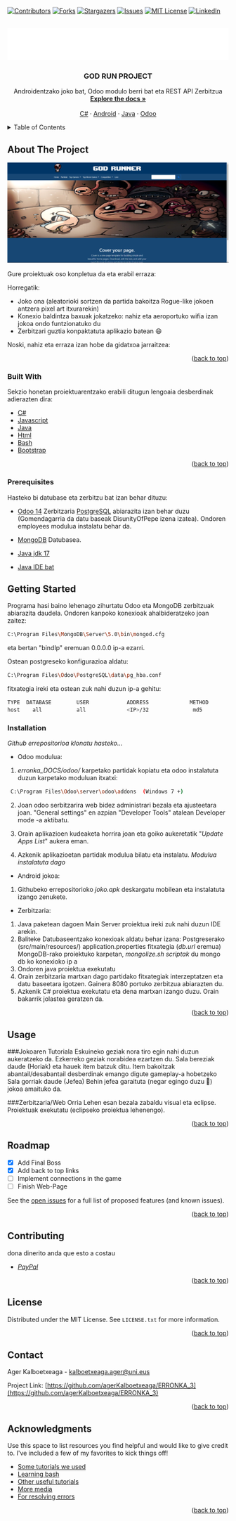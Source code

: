 <div id="top"></div>
<!--
*** Thanks for checking out the Best-README-Template. If you have a suggestion
*** that would make this better, please fork the repo and create a pull request
*** or simply open an issue with the tag "enhancement".
*** Don't forget to give the project a star!
*** Thanks again! Now go create something AMAZING! :D
-->



<!-- PROJECT SHIELDS -->
<!--
*** I'm using markdown "reference style" links for readability.
*** Reference links are enclosed in brackets [ ] instead of parentheses ( ).
*** See the bottom of this document for the declaration of the reference variables
*** for contributors-url, forks-url, etc. This is an optional, concise syntax you may use.
*** https://www.markdownguide.org/basic-syntax/#reference-style-links
-->
[![Contributors][contributors-shield]][contributors-url]
[![Forks][forks-shield]][forks-url]
[![Stargazers][stars-shield]][stars-url]
[![Issues][issues-shield]][issues-url]
[![MIT License][license-shield]][license-url]
[![LinkedIn][linkedin-shield]][linkedin-url]



<!-- PROJECT LOGO -->
<br />
<div align="center">
  <a href="https://github.com/othneildrew/Best-README-Template">
    <img src="images/logo.png" alt="Logo">
  </a>

  <h3 align="center">GOD RUN PROJECT</h3>

  <p align="center">
    Androidentzako joko bat, Odoo modulo berri bat eta REST API Zerbitzua
    <br />
    <a href="https://github.com/agerKalboetxeaga/ERRONKA_3/tree/main/erronka_DOCS"><strong>Explore the docs »</strong></a>
    <br />
    <br />
    <a href="https://github.com/agerKalboetxeaga/ERRONKA_3/tree/main/c%23">C#</a>
    ·
    <a href="https://github.com/agerKalboetxeaga/ERRONKA_3/tree/main/android">Android</a>
    ·
    <a href="https://github.com/agerKalboetxeaga/ERRONKA_3/tree/main/java">Java</a>
     ·
    <a href="https://github.com/agerKalboetxeaga/ERRONKA_3/tree/main/erronka_DOCS/odoo/partidak">Odoo</a>
  </p>
</div>



<!-- TABLE OF CONTENTS -->
<details>
  <summary>Table of Contents</summary>
  <ol>
    <li>
      <a href="#about-the-project">About The Project</a>
      <ul>
        <li><a href="#built-with">Built With</a></li>
      </ul>
    </li>
    <li>
      <a href="#getting-started">Getting Started</a>
      <ul>
        <li><a href="#prerequisites">Prerequisites</a></li>
        <li><a href="#installation">Installation</a></li>
      </ul>
    </li>
    <li><a href="#usage">Usage</a></li>
    <li><a href="#roadmap">Roadmap</a></li>
    <li><a href="#contributing">Contributing</a></li>
    <li><a href="#license">License</a></li>
    <li><a href="#contact">Contact</a></li>
    <li><a href="#acknowledgments">Acknowledgments</a></li>
  </ol>
</details>



<!-- ABOUT THE PROJECT -->
## About The Project

[![Product Name Screen Shot][product-screenshot]](images/juegoscreen.jpg)

Gure proiektuak oso konpletua da eta erabil erraza:

Horregatik:
* Joko ona (aleatorioki sortzen da partida bakoitza Rogue-like jokoen antzera pixel art itxurarekin)
* Konexio baldintza baxuak jokatzeko: nahiz eta aeroportuko wifia izan jokoa ondo funtzionatuko du
* Zerbitzari guztia konpaktatuta aplikazio batean :smile:

Noski, nahiz eta erraza izan hobe da gidatxoa jarraitzea:

<!-- Use the `BLANK_README.md` to get started. -->

<p align="right">(<a href="#top">back to top</a>)</p>



### Built With

Sekzio honetan proiektuarentzako erabili ditugun lengoaia desberdinak adierazten dira:

* [C#](https://docs.microsoft.com/es-es/dotnet/csharp/)
* [Javascript](https://www.javascript.com/)
* [Java](https://www.java.com/es/)
* [Html](https://www.w3schools.com/html/)
* [Bash](https://bioinf.comav.upv.es/courses/unix/scripts_bash.html)
* [Bootstrap](https://getbootstrap.com)

<p align="right">(<a href="#top">back to top</a>)</p>



### Prerequisites
Hasteko bi datubase eta zerbitzu bat izan behar dituzu:
 * [Odoo 14](https://www.odoo.com/es_ES/page/download) Zerbitzaria [PostgreSQL](https://www.postgresql.org/) abiarazita izan behar duzu
    (Gomendagarria da datu baseak DisunityOfPepe izena izatea). Ondoren employees modulua instalatu behar da.
  

* [MongoDB](https://www.mongodb.com/) Datubasea.
* [Java jdk 17](https://www.oracle.com/java/technologies/javase/jdk17-archive-downloads.html)
* [Java IDE bat](https://www.eclipse.org/downloads/)

<!-- GETTING STARTED -->
## Getting Started
Programa hasi baino lehenago zihurtatu Odoo eta MongoDB zerbitzuak abiarazita daudela. Ondoren kanpoko konexioak ahalbideratzeko joan zaitez:
   ```sh
  C:\Program Files\MongoDB\Server\5.0\bin\mongod.cfg
   ```
   eta bertan "bindIp" eremuan 0.0.0.0 ip-a ezarri.
  
Ostean postgreseko konfigurazioa aldatu:

   ```sh
  C:\Program Files\Odoo\PostgreSQL\data\pg_hba.conf
   ```
  fitxategia ireki eta ostean zuk nahi duzun ip-a gehitu:
  
   ```sh
   TYPE  DATABASE        USER            ADDRESS             METHOD
   host    all           all             <IP>/32              md5
   ```
  
### Installation

_Github errepositorioa klonatu hasteko..._

* Odoo modulua:
1. _erronka_DOCS/odoo/_ karpetako partidak kopiatu eta odoo instalatuta duzun karpetako moduluan itxatxi:
  ```sh
   C:\Program Files\Odoo\server\odoo\addons  (Windows 7 +)
   ```
2. Joan odoo serbitzarira web bidez administrari bezala eta ajusteetara joan. "General settings" en azpian "Developer Tools" atalean
    Developer mode -a aktibatu.

3. Orain aplikazioen kudeaketa horrira joan eta goiko aukeretatik "_Update Apps List_" aukera eman. 
  
4. Azkenik aplikazioetan partidak modulua bilatu eta instalatu. _Modulua instalatuta dago_
 
* Android jokoa:
1. Githubeko errepositorioko _joko.apk_ deskargatu mobilean eta instalatuta izango zenukete.
* Zerbitzaria:
1. Java paketean dagoen Main Server proiektua ireki zuk nahi duzun IDE arekin.
2. Baliteke Datubaseentzako konexioak aldatu behar izana: 
      Postgreserako (src/main/resources/) application.properties fitxategia (_db.url_ eremua)
      MongoDB-rako proiektuko karpetan, _mongolize.sh scriptak_ du mongo db ko konexioko ip a
4. Ondoren java proiektua exekutatu
5. Orain zerbitzaria martxan dago partidako fitxategiak interzeptatzen eta datu baseetara igotzen. Gainera 8080 portuko zerbitzua abiarazten du.
6. Azkenik C# proiektua exekutatu eta dena martxan izango duzu. Orain bakarrik jolastea geratzen da.


<p align="right">(<a href="#top">back to top</a>)</p>



<!-- USAGE EXAMPLES -->
## Usage

###Jokoaren Tutoriala
Eskuineko geziak nora tiro egin nahi duzun aukeratzeko da. 
Ezkerreko geziak norabidea ezartzen du.
Sala bereziak daude (Horiak) eta hauek item batzuk ditu. Item bakoitzak abantail/desabantail desberdinak emango digute gameplay-a hobetzeko
Sala gorriak daude (Jefea) Behin jefea garaituta (negar egingo duzu 🥲) jokoa amaituko da.

###Zerbitzaria/Web Orria
Lehen esan bezala zabaldu visual eta eclipse. 
Proiektuak exekutatu (eclipseko proiektua lehenengo).
<p align="right">(<a href="#top">back to top</a>)</p>



<!-- ROADMAP -->
## Roadmap

- [x] Add Final Boss
- [x] Add back to top links
- [ ] Implement connections in the game
- [ ] Finish Web-Page

See the [open issues](https://github.com/agerKalboetxeaga/ERRONKA_3/issues) for a full list of proposed features (and known issues).

<p align="right">(<a href="#top">back to top</a>)</p>



<!-- CONTRIBUTING -->
## Contributing

dona dinerito anda que esto a costau
* _[PayPal](https://www.dafk.net/what/)_

<p align="right">(<a href="#top">back to top</a>)</p>



<!-- LICENSE -->
## License

Distributed under the MIT License. See `LICENSE.txt` for more information.

<p align="right">(<a href="#top">back to top</a>)</p>



<!-- CONTACT -->
## Contact

Ager Kalboetxeaga - [kalboetxeaga.ager@uni.eus](https://mail.google.com/)

Project Link: [https://github.com/agerKalboetxeaga/ERRONKA_3](https://github.com/agerKalboetxeaga/ERRONKA_3)

<p align="right">(<a href="#top">back to top</a>)</p>



<!-- ACKNOWLEDGMENTS -->
## Acknowledgments

Use this space to list resources you find helpful and would like to give credit to. I've included a few of my favorites to kick things off!

* [Some tutorials we used](https://openwebinars.net/)
* [Learning bash](https://www.mastermind.ac/)
* [Other useful tutorials](https://www.mastermind.ac/)
* [More media](https://elearning20.hezkuntza.net/012053/enrol/index.php?id=31)
* [For resolving errors](https://stackoverflow.com/)

<p align="right">(<a href="#top">back to top</a>)</p>



<!-- MARKDOWN LINKS & IMAGES -->
<!-- https://www.markdownguide.org/basic-syntax/#reference-style-links -->
[contributors-shield]: https://img.shields.io/github/contributors/othneildrew/Best-README-Template.svg?style=for-the-badge
[contributors-url]: https://github.com/agerKalboetxeaga/ERRONKA_3/graphs/contributors
[forks-shield]: https://img.shields.io/github/forks/othneildrew/Best-README-Template.svg?style=for-the-badge
[forks-url]:https://github.com/agerKalboetxeaga/ERRONKA_3/network/members
[stars-shield]: https://img.shields.io/github/stars/othneildrew/Best-README-Template.svg?style=for-the-badge
[stars-url]:https://github.com/agerKalboetxeaga/ERRONKA_3/stargazers
[issues-shield]: https://img.shields.io/github/issues/othneildrew/Best-README-Template.svg?style=for-the-badge
[issues-url]:https://github.com/agerKalboetxeaga/ERRONKA_3/issues
[license-shield]: https://img.shields.io/github/license/othneildrew/Best-README-Template.svg?style=for-the-badge
[license-url]: https://github.com/agerKalboetxeaga/ERRONKA_3/blob/master/LICENSE.txt
[linkedin-shield]: https://img.shields.io/badge/-LinkedIn-black.svg?style=for-the-badge&logo=linkedin&colorB=555
[linkedin-url]:https://github.com/agerKalboetxeaga/ERRONKA_3
[product-screenshot]: images/screenshot.png
